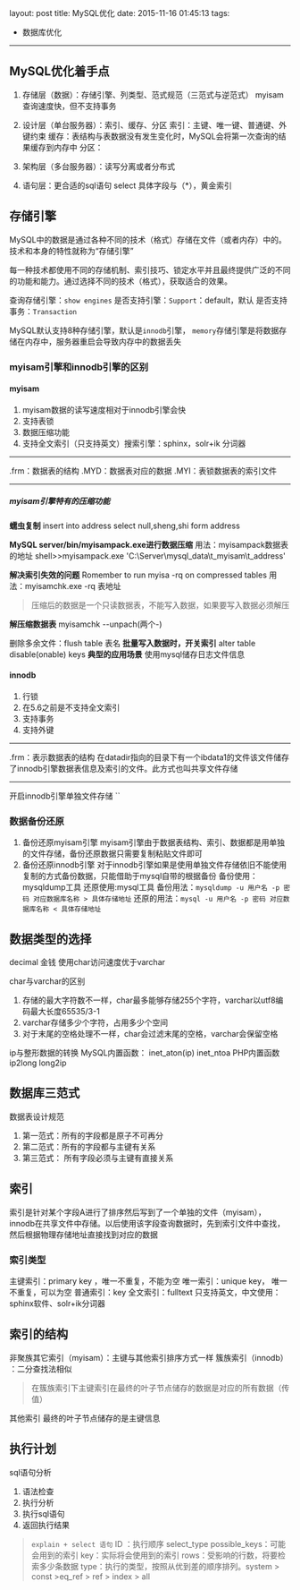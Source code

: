 layout: post
title: MySQL优化
date: 2015-11-16 01:45:13
tags:
- 数据库优化
---
## MySQL优化着手点
1. 存储层（数据）：存储引擎、列类型、范式规范（三范式与逆范式）
myisam查询速度快，但不支持事务
2. 设计层（单台服务器）：索引、缓存、分区
索引：主键、唯一键、普通键、外键约束
缓存：表结构与表数据没有发生变化时，MySQL会将第一次查询的结果缓存到内存中
分区：
3. 架构层（多台服务器）：读写分离或者分布式

4. 语句层：更合适的sql语句
select 具体字段与（*），黄金索引

## 存储引擎
MySQL中的数据是通过各种不同的技术（格式）存储在文件（或者内存）中的。技术和本身的特性就称为“存储引擎”

每一种技术都使用不同的存储机制、索引技巧、锁定水平并且最终提供广泛的不同的功能和能力。通过选择不同的技术（格式），获取适合的效果。

查询存储引擎：`show engines`
是否支持引擎：`Support`：default，默认
是否支持事务：`Transaction`

MySQL默认支持8种存储引擎，默认是`innodb`引擎，
`memory`存储引擎是将数据存储在内存中，服务器重启会导致内存中的数据丢失
### myisam引擎和innodb引擎的区别
#### myisam
1. myisam数据的读写速度相对于innodb引擎会快
2. 支持表锁
3. 数据压缩功能
4. 支持全文索引（只支持英文）搜索引擎：sphinx，solr+ik 分词器

---
.frm：数据表的结构
.MYD：数据表对应的数据
.MYI：表锁数据表的索引文件

---
##### myisam引擎特有的压缩功能

**蠕虫复制**
insert into address select null,sheng,shi form address

**MySQL server/bin/myisampack.exe进行数据压缩**
用法：myisampack数据表的地址
shell>>myisampack.exe 'C:\Server\mysql_data\t_myisam\t_address'

**解决索引失效的问题**
Romember to run myisa -rq on compressed tables
用法：myisamchk.exe -rq 表地址
>压缩后的数据是一个只读数据表，不能写入数据，如果要写入数据必须解压

**解压缩数据表**
myisamchk --unpach(两个-)

删除多余文件：flush table 表名
**批量写入数据时，开关索引**
alter table disable(onable) keys
**典型的应用场景**
使用mysql储存日志文件信息
#### innodb
1. 行锁
2. 在5.6之前是不支持全文索引
3. 支持事务
4. 支持外键

---
.frm：表示数据表的结构
在datadir指向的目录下有一个ibdata1的文件该文件储存了innodb引擎数据表信息及索引的文件。此方式也叫共享文件存储

---
开启innodb引擎单独文件存储
``

### 数据备份还原
1. 备份还原myisam引擎
myisam引擎由于数据表结构、索引、数据都是用单独的文件存储，备份还原数据只需要复制粘贴文件即可
2. 备份还原innodb引擎
对于innodb引擎如果是使用单独文件存储依旧不能使用复制的方式备份数据，只能借助于mysql自带的根据备份
备份使用：mysqldump工具
还原使用:mysql工具
备份用法：`mysqldump -u 用户名 -p 密码 对应数据库名称 > 具体存储地址`
还原的用法：`mysql -u 用户名 -p 密码 对应数据库名称 < 具体存储地址`

## 数据类型的选择
decimal 金钱
使用char访问速度优于varchar

char与varchar的区别
1. 存储的最大字符数不一样，char最多能够存储255个字符，varchar以utf8编码最大长度65535/3-1
2. varchar存储多少个字符，占用多少个空间
3. 对于末尾的空格处理不一样，char会过滤末尾的空格，varchar会保留空格

ip与整形数据的转换
MySQL内置函数：
inet_aton(ip)
inet_ntoa
PHP内置函数
ip2long
long2ip

## 数据库三范式
数据表设计规范
1. 第一范式：所有的字段都是原子不可再分
2. 第二范式：所有的字段都与主键有关系
3. 第三范式： 所有字段必须与主键有直接关系

## 索引
索引是针对某个字段A进行了排序然后写到了一个单独的文件（myisam），innodb在共享文件中存储。以后使用该字段查询数据时，先到索引文件中查找，然后根据物理存储地址直接找到对应的数据
### 索引类型
主键索引：primary key ，唯一不重复，不能为空
唯一索引：unique key， 唯一不重复，可以为空
普通索引：key
全文索引：fulltext 只支持英文，中文使用：sphinx软件、solr+ik分词器

## 索引的结构
非聚族其它索引（myisam）：主键与其他索引排序方式一样
簇族索引（innodb） ：二分查找法相似
>在簇族索引下主键索引在最终的叶子节点储存的数据是对应的所有数据（传值）

其他索引
最终的叶子节点储存的是主键信息

## 执行计划
sql语句分析
1. 语法检查
2. 执行分析
3. 执行sql语句
4. 返回执行结果

>`explain + select 语句`
>ID ：执行顺序
>select_type
>possible_keys：可能会用到的索引
>key：实际将会使用到的索引
>rows：受影响的行数，将要检索多少条数据
>type：执行的类型，按照从优到差的顺序排列。system > const >eq_ref > ref > index > all

